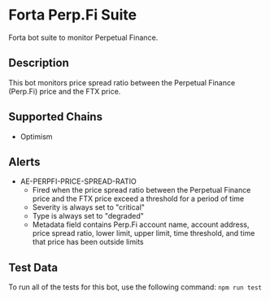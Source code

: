 # Forta Perp.Fi Suite

Forta bot suite to monitor Perpetual Finance.

## Description

This bot monitors price spread ratio between the Perpetual Finance (Perp.Fi) price and the FTX price.

## Supported Chains

- Optimism

## Alerts

<!-- -->

- AE-PERPFI-PRICE-SPREAD-RATIO
  - Fired when the price spread ratio between the Perpetual Finance price and the FTX price exceed a threshold for a period of time
  - Severity is always set to "critical"
  - Type is always set to "degraded"
  - Metadata field contains Perp.Fi account name, account address, price spread ratio, lower limit, upper limit, time threshold, and time that price has been outside limits

## Test Data

To run all of the tests for this bot, use the following command: `npm run test`
